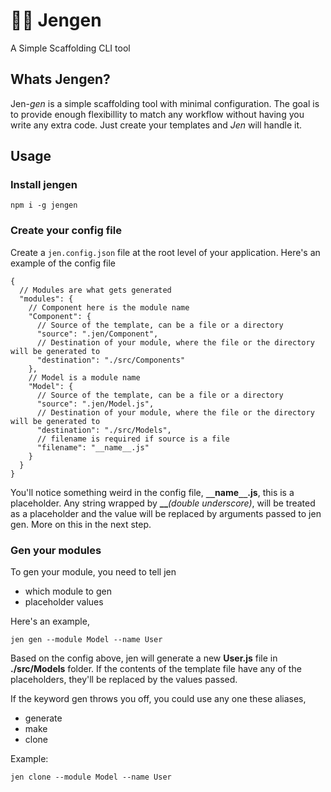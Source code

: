 # 👸🏻 Jengen

A Simple Scaffolding CLI tool

## Whats Jengen?

Jen-*gen* is a simple scaffolding tool with minimal configuration. The goal is to provide enough flexibillity to match any workflow without having you write any extra code. Just create your templates and *Jen* will handle it.

## Usage

### Install jengen 

```console
npm i -g jengen
```

### Create your config file

Create a `jen.config.json` file at the root level of your application. Here's an example of the config file

```jsonc
{
  // Modules are what gets generated
  "modules": {
    // Component here is the module name
    "Component": {
      // Source of the template, can be a file or a directory
      "source": ".jen/Component",
      // Destination of your module, where the file or the directory will be generated to
      "destination": "./src/Components"
    },
    // Model is a module name
    "Model": {
      // Source of the template, can be a file or a directory
      "source": ".jen/Model.js",
      // Destination of your module, where the file or the directory will be generated to
      "destination": "./src/Models",
      // filename is required if source is a file
      "filename": "__name__.js"
    }
  }
}
```

You'll notice something weird in the config file, **`__`name`__`.js**, this is a placeholder. Any string wrapped by **__***(double underscore)*, will be treated as a placeholder and the value will be replaced by arguments passed to jen gen. More on this in the next step.

### Gen your modules

To gen your module, you need to tell jen

- which module to gen
- placeholder values

Here's an example,

```console
jen gen --module Model --name User
```

Based on the config above, jen will generate a new **User.js** file in **./src/Models** folder. If the contents of the template file have any of the placeholders, they'll be replaced by the values passed.

If the keyword gen throws you off, you could use any one these aliases,

- generate
- make
- clone

Example:

```console
jen clone --module Model --name User
```
